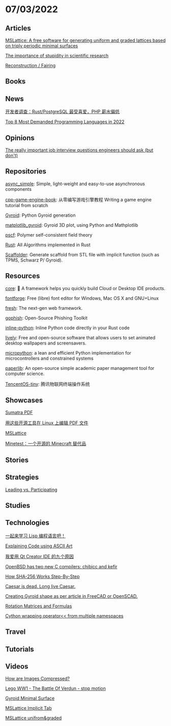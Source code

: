 # 07/03/2022

## Articles
[MSLattice: A free software for generating uniform and graded lattices based on triply periodic minimal surfaces](https://onlinelibrary.wiley.com/doi/epdf/10.1002/mdp2.205)

[The importance of stupidity in scientific research](https://fermatslibrary.com/s/the-importance-of-stupidity-in-scientific-research)

[Reconstruction / Fairing](https://graphics.stanford.edu/courses/cs348a-17-winter/LectureSlides/04_reconstruction_remeshing_olga.pdf)

## Books

## News
[开发者调查：Rust/PostgreSQL 最受喜爱，PHP 薪水偏低](https://www.oschina.net/news/200612/2022-stackoverflow-developer-survey-results)

[Top 8 Most Demanded Programming Languages in 2022](https://www.devjobsscanner.com/blog/top-8-most-demanded-languages-in-2022/)

## Opinions
[The really important job interview questions engineers should ask (but don't)](https://posthog.com/blog/what-to-ask-in-interviews)

## Repositories
[async_simple](https://github.com/alibaba/async_simple): Simple, light-weight and easy-to-use asynchronous components

[cpp-game-engine-book](https://github.com/ThisisGame/cpp-game-engine-book): 从零编写游戏引擎教程 Writing a game engine tutorial from scratch

[Gyroid](https://github.com/WOWright/Gyroid): Python Gyroid generation

[matplotlib_gyroid](https://github.com/pbauermeister/matplotlib_gyroid): Gyroid 3D plot, using Python and Mathplotlib

[pscf](https://github.com/dmorse/pscf): Polymer self-consistent field theory

[Rust](https://github.com/TheAlgorithms/Rust): All Algorithms implemented in Rust

[Scaffolder](https://github.com/nodtem66/Scaffolder): Generate scaffold from STL file with implicit function (such as TPMS, Schwarz P/ Gyroid).

## Resources
[core](https://github.com/opensumi/core): 🚀 A framework helps you quickly build Cloud or Desktop IDE products.

[fontforge](https://github.com/fontforge/fontforge): Free (libre) font editor for Windows, Mac OS X and GNU+Linux

[fresh](https://github.com/denoland/fresh): The next-gen web framework.

[gophish](https://github.com/gophish/gophish): Open-Source Phishing Toolkit

[inline-python](https://github.com/fusion-engineering/inline-python): Inline Python code directly in your Rust code

[lively](https://github.com/rocksdanister/lively): Free and open-source software that allows users to set animated desktop wallpapers and screensavers.

[micropython](https://github.com/micropython/micropython): a lean and efficient Python implementation for microcontrollers and constrained systems

[paperlib](https://github.com/GeoffreyChen777/paperlib): An open-source simple academic paper management tool for computer science.

[TencentOS-tiny](https://github.com/OpenAtomFoundation/TencentOS-tiny): 腾讯物联网终端操作系统

## Showcases
[Sumatra PDF](https://www.sumatrapdfreader.org/free-pdf-reader)

[用这些开源工具在 Linux 上编辑 PDF 文件](https://linux.cn/article-14761-1.html)

[MSLattice](https://github.com/MSLattice)

[Minetest：一个开源的 Minecraft 替代品](https://linux.cn/article-14774-1.html)

## Stories

## Strategies
[Leading vs. Participating](https://www.subbu.org/articles/2021/leading-vs-participating/)

## Studies

## Technologies
[一起来学习 Lisp 编程语言吧！](https://linux.cn/article-14751-1.html)

[Explaining Code using ASCII Art](https://blog.regehr.org/archives/1653)

[我爱用 Qt Creator IDE 的九个原因](https://linux.cn/article-14767-1.html)

[OpenBSD has two new C compilers: chibicc and kefir](https://briancallahan.net/blog/20220629.html)

[How SHA-256 Works Step-By-Step](https://blog.boot.dev/cryptography/how-sha-2-works-step-by-step-sha-256/)

[Caesar is dead. Long live Caesar.](https://www.polygonica.com/polygonica-blog/caesar-is-dead-long-live-caesar/)

[Creating Gyroid shape as per article in FreeCAD or OpenSCAD.](https://forum.freecadweb.org/viewtopic.php?t=19819#p233282)

[Rotation Matrices and Formulas](https://sites.google.com/site/glennmurray/glenn-murray-ph-d/rotation-matrices-and-formulas)

[Cython wrapping operator<< from multiple namespaces](https://stackoverflow.com/questions/22585831/cython-wrapping-operator-from-multiple-namespaces)

## Travel

## Tutorials

## Videos
[How are Images Compressed?](https://www.youtube.com/watch?v=Kv1Hiv3ox8I)

[Lego WW1 - The Battle Of Verdun - stop motion](https://www.youtube.com/watch?v=qo-58zeyETQ)

[Gyroid Minimal Surface](https://www.youtube.com/watch?v=bt6wGyALqpY)

[MSLattice Implicit Tab](https://www.youtube.com/watch?v=XcTuwptn5Qg)

[MSLattice unifrom&graded](https://www.youtube.com/watch?v=_C5KBpqD7fw)
